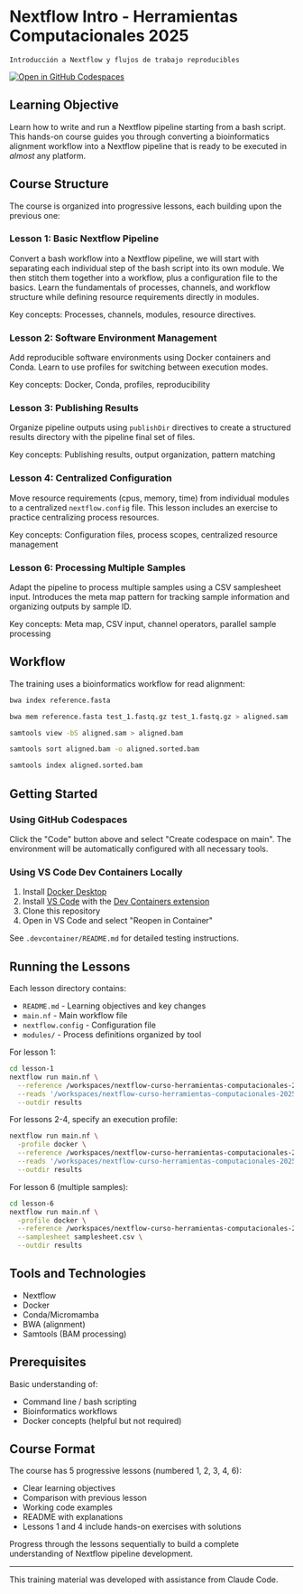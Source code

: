 # Nextflow Intro - Herramientas Computacionales 2025

```Introducción a Nextflow y flujos de trabajo reproducibles```

[![Open in GitHub Codespaces](https://github.com/codespaces/badge.svg)](https://codespaces.new/mberacochea/nextflow-curso-herramientas-computacionales-2025?quickstart=1&ref=main)

## Learning Objective

Learn how to write and run a Nextflow pipeline starting from a bash script. This hands-on course guides you through converting a bioinformatics alignment workflow into a Nextflow pipeline that is ready to be executed in _almost_ any platform.

## Course Structure

The course is organized into progressive lessons, each building upon the previous one:

### Lesson 1: Basic Nextflow Pipeline

Convert a bash workflow into a Nextflow pipeline, we will start with separating each individual step of the bash script into its own module. We then stitch them together into a workflow, plus a configuration file to the basics.
Learn the fundamentals of processes, channels, and workflow structure while defining resource requirements directly in modules.

Key concepts: Processes, channels, modules, resource directives.

### Lesson 2: Software Environment Management

Add reproducible software environments using Docker containers and Conda. Learn to use profiles for switching between execution modes.

Key concepts: Docker, Conda, profiles, reproducibility

### Lesson 3: Publishing Results

Organize pipeline outputs using `publishDir` directives to create a structured results directory with the pipeline final set of files.

Key concepts: Publishing results, output organization, pattern matching

### Lesson 4: Centralized Configuration

Move resource requirements (cpus, memory, time) from individual modules to a centralized `nextflow.config` file. This lesson includes an exercise to practice centralizing process resources.

Key concepts: Configuration files, process scopes, centralized resource management

### Lesson 6: Processing Multiple Samples

Adapt the pipeline to process multiple samples using a CSV samplesheet input. Introduces the meta map pattern for tracking sample information and organizing outputs by sample ID.

Key concepts: Meta map, CSV input, channel operators, parallel sample processing

## Workflow

The training uses a bioinformatics workflow for read alignment:

```bash
bwa index reference.fasta

bwa mem reference.fasta test_1.fastq.gz test_1.fastq.gz > aligned.sam

samtools view -bS aligned.sam > aligned.bam

samtools sort aligned.bam -o aligned.sorted.bam

samtools index aligned.sorted.bam
```

## Getting Started

### Using GitHub Codespaces

Click the "Code" button above and select "Create codespace on main". The environment will be automatically configured with all necessary tools.

### Using VS Code Dev Containers Locally

1. Install [Docker Desktop](https://www.docker.com/products/docker-desktop/)
2. Install [VS Code](https://code.visualstudio.com/) with the [Dev Containers extension](https://marketplace.visualstudio.com/items?itemName=ms-vscode-remote.remote-containers)
3. Clone this repository
4. Open in VS Code and select "Reopen in Container"

See `.devcontainer/README.md` for detailed testing instructions.

## Running the Lessons

Each lesson directory contains:
- `README.md` - Learning objectives and key changes
- `main.nf` - Main workflow file
- `nextflow.config` - Configuration file
- `modules/` - Process definitions organized by tool

For lesson 1:

```bash
cd lesson-1
nextflow run main.nf \
  --reference /workspaces/nextflow-curso-herramientas-computacionales-2025/assets/genome.fasta \
  --reads '/workspaces/nextflow-curso-herramientas-computacionales-2025/assets/test_{1,2}.fastq.gz' \
  --outdir results
```

For lessons 2-4, specify an execution profile:

```bash
nextflow run main.nf \
  -profile docker \
  --reference /workspaces/nextflow-curso-herramientas-computacionales-2025/assets/genome.fasta \
  --reads '/workspaces/nextflow-curso-herramientas-computacionales-2025/assets/test_{1,2}.fastq.gz' \
  --outdir results
```

For lesson 6 (multiple samples):

```bash
cd lesson-6
nextflow run main.nf \
  -profile docker \
  --reference /workspaces/nextflow-curso-herramientas-computacionales-2025/assets/genome.fasta \
  --samplesheet samplesheet.csv \
  --outdir results
```

## Tools and Technologies

- Nextflow
- Docker
- Conda/Micromamba
- BWA (alignment)
- Samtools (BAM processing)

## Prerequisites

Basic understanding of:
- Command line / bash scripting
- Bioinformatics workflows
- Docker concepts (helpful but not required)

## Course Format

The course has 5 progressive lessons (numbered 1, 2, 3, 4, 6):
- Clear learning objectives
- Comparison with previous lesson
- Working code examples
- README with explanations
- Lessons 1 and 4 include hands-on exercises with solutions

Progress through the lessons sequentially to build a complete understanding of Nextflow pipeline development.

---

This training material was developed with assistance from Claude Code.
